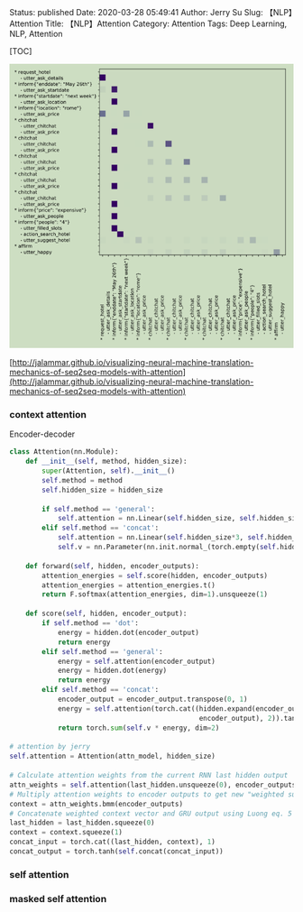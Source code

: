 Status: published
Date: 2020-03-28 05:49:41
Author: Jerry Su
Slug: 【NLP】Attention
Title: 【NLP】Attention
Category: Attention 
Tags: Deep Learning, NLP, Attention

[TOC]

![attention](../images/RASA/self_attention.png)

[http://jalammar.github.io/visualizing-neural-machine-translation-mechanics-of-seq2seq-models-with-attention](http://jalammar.github.io/visualizing-neural-machine-translation-mechanics-of-seq2seq-models-with-attention)


### context attention

Encoder-decoder

```python
class Attention(nn.Module):
    def __init__(self, method, hidden_size):
        super(Attention, self).__init__()
        self.method = method
        self.hidden_size = hidden_size

        if self.method == 'general':
            self.attention = nn.Linear(self.hidden_size, self.hidden_size)
        elif self.method == 'concat':
            self.attention = nn.Linear(self.hidden_size*3, self.hidden_size)
            self.v = nn.Parameter(nn.init.normal_(torch.empty(self.hidden_size)))

    def forward(self, hidden, encoder_outputs):
        attention_energies = self.score(hidden, encoder_outputs)
        attention_energies = attention_energies.t()
        return F.softmax(attention_energies, dim=1).unsqueeze(1)

    def score(self, hidden, encoder_output):
        if self.method == 'dot':
            energy = hidden.dot(encoder_output)
            return energy
        elif self.method == 'general':
            energy = self.attention(encoder_output)
            energy = hidden.dot(energy)
            return energy
        elif self.method == 'concat':
            encoder_output = encoder_output.transpose(0, 1)
            energy = self.attention(torch.cat((hidden.expand(encoder_output.size(0), -1, -1),
                                               encoder_output), 2)).tanh()
            return torch.sum(self.v * energy, dim=2)

# attention by jerry
self.attention = Attention(attn_model, hidden_size)

# Calculate attention weights from the current RNN last hidden output
attn_weights = self.attention(last_hidden.unsqueeze(0), encoder_outputs)
# Multiply attention weights to encoder outputs to get new "weighted sum" context vector
context = attn_weights.bmm(encoder_outputs)
# Concatenate weighted context vector and GRU output using Luong eq. 5
last_hidden = last_hidden.squeeze(0)
context = context.squeeze(1)
concat_input = torch.cat((last_hidden, context), 1)
concat_output = torch.tanh(self.concat(concat_input))
```

### self attention

### masked self attention